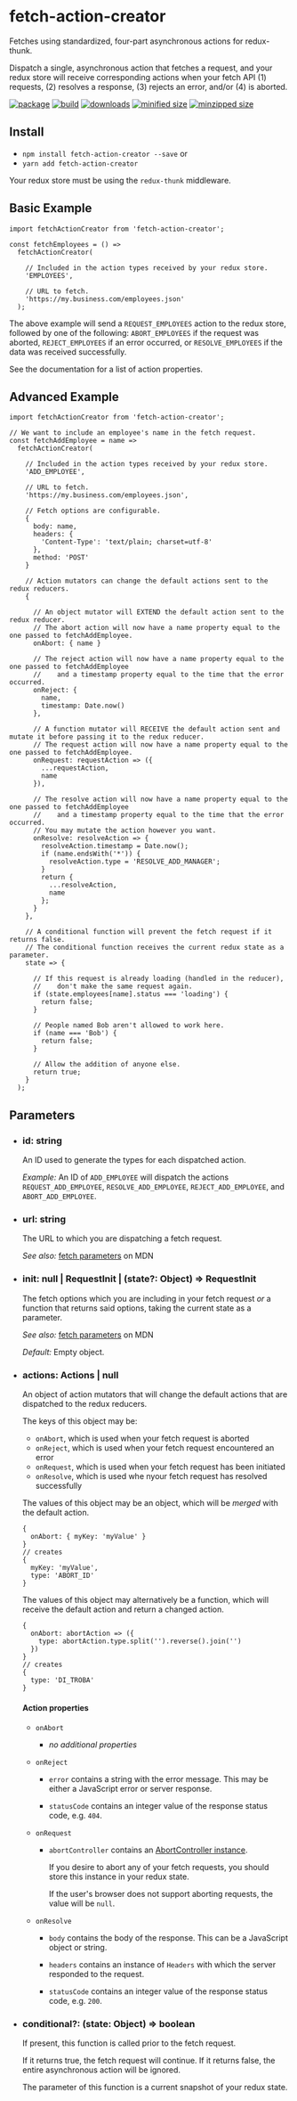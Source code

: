 # fetch-action-creator
Fetches using standardized, four-part asynchronous actions for redux-thunk.

Dispatch a single, asynchronous action that fetches a request, and your redux store will receive corresponding actions when your fetch API (1) requests, (2) resolves a response, (3) rejects an error, and/or (4) is aborted.

[![package](https://img.shields.io/github/package-json/v/CharlesStover/fetch-action-creator.svg)](https://github.com/CharlesStover/fetch-action-creator/)
[![build](https://travis-ci.com/CharlesStover/fetch-action-creator.svg)](https://travis-ci.com/CharlesStover/fetch-action-creator/)
[![downloads](https://img.shields.io/npm/dt/fetch-action-creator.svg)](https://www.npmjs.com/package/fetch-action-creator)
[![minified size](https://img.shields.io/bundlephobia/min/fetch-action-creator.svg)](https://www.npmjs.com/package/fetch-action-creator)
[![minzipped size](https://img.shields.io/bundlephobia/minzip/fetch-action-creator.svg)](https://www.npmjs.com/package/fetch-action-creator)

## Install
* `npm install fetch-action-creator --save` or
* `yarn add fetch-action-creator`

Your redux store must be using the `redux-thunk` middleware.

## Basic Example
```JS
import fetchActionCreator from 'fetch-action-creator';

const fetchEmployees = () =>
  fetchActionCreator(

    // Included in the action types received by your redux store.
    'EMPLOYEES',

    // URL to fetch.
    'https://my.business.com/employees.json'
  );
```
The above example will send a `REQUEST_EMPLOYEES` action to the redux store, followed by one of the following: `ABORT_EMPLOYEES` if the request was aborted, `REJECT_EMPLOYEES` if an error occurred, or `RESOLVE_EMPLOYEES` if the data was received successfully.

See the documentation for a list of action properties.

## Advanced Example
```JS
import fetchActionCreator from 'fetch-action-creator';

// We want to include an employee's name in the fetch request.
const fetchAddEmployee = name =>
  fetchActionCreator(

    // Included in the action types received by your redux store.
    'ADD_EMPLOYEE',

    // URL to fetch.
    'https://my.business.com/employees.json',

    // Fetch options are configurable.
    {
      body: name,
      headers: {
        'Content-Type': 'text/plain; charset=utf-8'
      },
      method: 'POST'
    }

    // Action mutators can change the default actions sent to the redux reducers.
    {

      // An object mutator will EXTEND the default action sent to the redux reducer.
      // The abort action will now have a name property equal to the one passed to fetchAddEmployee.
      onAbort: { name }

      // The reject action will now have a name property equal to the one passed to fetchAddEmployee
      //    and a timestamp property equal to the time that the error occurred.
      onReject: {
        name,
        timestamp: Date.now()
      },

      // A function mutator will RECEIVE the default action sent and mutate it before passing it to the redux reducer.
      // The request action will now have a name property equal to the one passed to fetchAddEmployee.
      onRequest: requestAction => ({
        ...requestAction,
        name
      }),

      // The resolve action will now have a name property equal to the one passed to fetchAddEmployee
      //    and a timestamp property equal to the time that the error occurred.
      // You may mutate the action however you want.
      onResolve: resolveAction => {
        resolveAction.timestamp = Date.now();
        if (name.endsWith('*')) {
          resolveAction.type = 'RESOLVE_ADD_MANAGER';
        }
        return {
          ...resolveAction,
          name
        };
      }
    },

    // A conditional function will prevent the fetch request if it returns false.
    // The conditional function receives the current redux state as a parameter.
    state => {

      // If this request is already loading (handled in the reducer),
      //    don't make the same request again.
      if (state.employees[name].status === 'loading') {
        return false;
      }

      // People named Bob aren't allowed to work here.
      if (name === 'Bob') {
        return false;
      }

      // Allow the addition of anyone else.
      return true;
    }
  );
```

## Parameters

* ### id: string

  An ID used to generate the types for each dispatched action.

  _Example:_ An ID of `ADD_EMPLOYEE` will dispatch the actions `REQUEST_ADD_EMPLOYEE`, `RESOLVE_ADD_EMPLOYEE`, `REJECT_ADD_EMPLOYEE`, and `ABORT_ADD_EMPLOYEE`.

* ### url: string

  The URL to which you are dispatching a fetch request.
  
  _See also:_ [fetch parameters](https://developer.mozilla.org/en-US/docs/Web/API/WindowOrWorkerGlobalScope/fetch#Parameters) on MDN

* ### init: null | RequestInit | (state?: Object) => RequestInit

  The fetch options which you are including in your fetch request _or_ a function that returns said options, taking the current state as a parameter.
  
  _See also:_ [fetch parameters](https://developer.mozilla.org/en-US/docs/Web/API/WindowOrWorkerGlobalScope/fetch#Parameters) on MDN

  _Default:_ Empty object.

* ### actions: Actions | null

  An object of action mutators that will change the default actions that are dispatched to the redux reducers.

  The keys of this object may be:
  * `onAbort`, which is used when your fetch request is aborted
  * `onReject`, which is used when your fetch request encountered an error
  * `onRequest`, which is used when your fetch request has been initiated
  * `onResolve`, which is used whe nyour fetch request has resolved successfully

  The values of this object may be an object, which will be _merged_ with the default action.

  ```JS
  {
    onAbort: { myKey: 'myValue' }
  }
  // creates
  {
    myKey: 'myValue',
    type: 'ABORT_ID'
  }
  ```

  The values of this object may alternatively be a function, which will receive the default action and return a changed action.

  ```JS
  {
    onAbort: abortAction => ({
      type: abortAction.type.split('').reverse().join('')
    })
  }
  // creates
  {
    type: 'DI_TROBA'
  }
  ```

  #### Action properties

  * `onAbort`

    * _no additional properties_

  * `onReject`

    * `error` contains a string with the error message. This may be either a JavaScript error or server response.

    * `statusCode` contains an integer value of the response status code, e.g. `404`.

  * `onRequest`
  
    * `abortController` contains an [AbortController instance](https://developer.mozilla.org/en-US/docs/Web/API/AbortController).

      If you desire to abort any of your fetch requests, you should store this instance in your redux state.

      If the user's browser does not support aborting requests, the value will be `null`.

  * `onResolve`

    * `body` contains the body of the response. This can be a JavaScript object or string.

    * `headers` contains an instance of `Headers` with which the server responded to the request.

    * `statusCode` contains an integer value of the response status code, e.g. `200`.

* ### conditional?: (state: Object) => boolean

  If present, this function is called prior to the fetch request.

  If it returns true, the fetch request will continue. If it returns false, the entire asynchronous action will be ignored.

  The parameter of this function is a current snapshot of your redux state.
